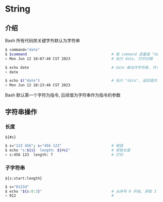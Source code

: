 # String

## 介绍

Bash 所有代码除关键字外默认为字符串

```bash
$ command="date"
$ $command                                       # 取 command 变量值 "date", "date" 作为命令执行
> Mon Jun 12 10:07:40 CST 2023                   # 执行 date, 打印日期

$ echo date                                      # date 被当作字符串, 作为 echo 的参数
> date                                            

$ echo $("date")                                 # 执行 "date", 返回值作为 echo 的参数
> Mon Jun 12 10:23:46 CST 2023
```

Bash 默认第一个字符为指令, 后续值为字符串作为指令的参数

## 字符串操作

### 长度

`${#s}`

```bash
$ s="123 456"; s="456 123"                       # 赋值
$ echo "s:${s}  length: ${#s}"                   # 获取长度
> s:456 123  length: 7                           # 打印
```

### 子字符串

`${s:start:length}`

```bash
$ s="01234"
$ echo "${s:0:3}"                                # 从序号 0 开始, 获取 3 个长度
> 012                                            #
```
